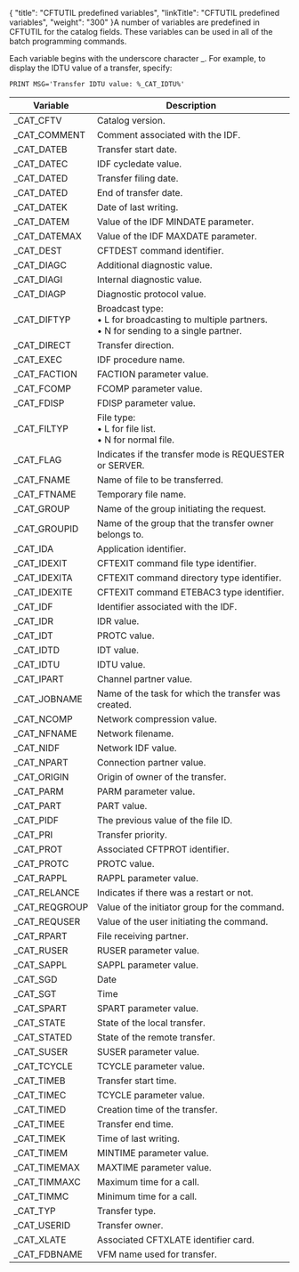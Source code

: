{
    "title": "CFTUTIL predefined variables",
    "linkTitle": "CFTUTIL predefined variables",
    "weight": "300"
}A number of variables are predefined in CFTUTIL for the catalog fields. These variables can be used in all of the batch programming commands.

Each variable begins with the underscore character \_. For example, to display the IDTU value of a transfer, specify:

```
PRINT MSG='Transfer IDTU value: %_CAT_IDTU%'
```


| Variable  | Description  |
| --- | --- |
| _CAT_CFTV  | Catalog version.  |
| _CAT_COMMENT  | Comment associated with the IDF.  |
| _CAT_DATEB  | Transfer start date.  |
| _CAT_DATEC  | IDF cycledate value.  |
| _CAT_DATED  | Transfer filing date.  |
| _CAT_DATED  | End of transfer date.  |
| _CAT_DATEK  | Date of last writing.  |
| _CAT_DATEM  | Value of the IDF MINDATE parameter.  |
| _CAT_DATEMAX  | Value of the IDF MAXDATE parameter.  |
| _CAT_DEST  | CFTDEST command identifier.  |
| _CAT_DIAGC  | Additional diagnostic value.  |
| _CAT_DIAGI  | Internal diagnostic value.  |
| _CAT_DIAGP  | Diagnostic protocol value. |
| _CAT_DIFTYP  | Broadcast type:<br/> • L for broadcasting to multiple partners.<br/> • N for sending to a single partner. |
| _CAT_DIRECT  | Transfer direction.  |
| _CAT_EXEC  | IDF procedure name.  |
| _CAT_FACTION  | FACTION parameter value.  |
| _CAT_FCOMP  | FCOMP parameter value.  |
| _CAT_FDISP  | FDISP parameter value.  |
| _CAT_FILTYP  | File type:<br/> • L for file list.<br/> • N for normal file. |
| _CAT_FLAG  | Indicates if the transfer mode is REQUESTER or SERVER.  |
| _CAT_FNAME  | Name of file to be transferred.  |
| _CAT_FTNAME  | Temporary file name.  |
| _CAT_GROUP  | Name of the group initiating the request.  |
| _CAT_GROUPID  | Name of the group that the transfer owner belongs to.  |
| _CAT_IDA  | Application identifier.  |
| _CAT_IDEXIT  | CFTEXIT command file type identifier.  |
| _CAT_IDEXITA  | CFTEXIT command directory type identifier.  |
| _CAT_IDEXITE  | CFTEXIT command ETEBAC3 type identifier.  |
| _CAT_IDF  | Identifier associated with the IDF.  |
| _CAT_IDR  | IDR value.  |
| _CAT_IDT  | PROTC value.  |
| _CAT_IDTD  | IDT value.  |
| _CAT_IDTU  | IDTU value.  |
| _CAT_IPART  | Channel partner value.  |
| _CAT_JOBNAME  | Name of the task for which the transfer was created.  |
| _CAT_NCOMP  | Network compression value.  |
| _CAT_NFNAME  | Network filename.  |
| _CAT_NIDF  | Network IDF value.  |
| _CAT_NPART  | Connection partner value.  |
| _CAT_ORIGIN  | Origin of owner of the transfer.  |
| _CAT_PARM  | PARM parameter value.  |
| _CAT_PART  | PART value.  |
| _CAT_PIDF  | The previous value of the file ID.  |
| _CAT_PRI  | Transfer priority.  |
| _CAT_PROT  | Associated CFTPROT identifier.  |
| _CAT_PROTC  | PROTC value.  |
| _CAT_RAPPL  | RAPPL parameter value.  |
| _CAT_RELANCE  | Indicates if there was a restart or not.  |
| _CAT_REQGROUP  | Value of the initiator group for the command.  |
| _CAT_REQUSER  | Value of the user initiating the command.  |
| _CAT_RPART  | File receiving partner.  |
| _CAT_RUSER  | RUSER parameter value.  |
| _CAT_SAPPL  | SAPPL parameter value.  |
| _CAT_SGD  | Date  |
| _CAT_SGT  | Time  |
| _CAT_SPART  | SPART parameter value.  |
| _CAT_STATE  | State of the local transfer.  |
| _CAT_STATED  | State of the remote transfer.  |
| _CAT_SUSER  | SUSER parameter value.  |
| _CAT_TCYCLE  | TCYCLE parameter value.  |
| _CAT_TIMEB  | Transfer start time.  |
| _CAT_TIMEC  | TCYCLE parameter value.<span > </span>  |
| _CAT_TIMED  | Creation time of the transfer.  |
| _CAT_TIMEE  | Transfer end time.  |
| _CAT_TIMEK  | Time of last writing.  |
| _CAT_TIMEM  | MINTIME parameter value.  |
| _CAT_TIMEMAX  | MAXTIME parameter value.  |
| _CAT_TIMMAXC  | Maximum time for a call.  |
| _CAT_TIMMC  | Minimum time for a call.  |
| _CAT_TYP  | Transfer type.  |
| _CAT_USERID  | Transfer owner.  |
| _CAT_XLATE  | Associated CFTXLATE identifier card.  |
| _CAT_FDBNAME  | VFM name used for transfer.  |

